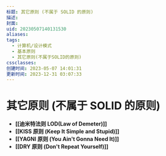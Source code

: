 ```yaml
---
标题: 其它原则 (不属于 SOLID 的原则)
描述: 
封面: 
uid: 20230507140131530
aliases: 
tags:
  - 计算机/设计模式
  - 基本原则
  - 其它原则(不属于SOLID的原则)
cssclasses: 
创建时间: 2023-05-07 14:01:31
更新时间: 2023-12-31 03:07:33
---
```


# 其它原则 (不属于 SOLID 的原则)

- **[[迪米特法则 LOD(Law of Demeter)]]**
- **[[KISS 原则 (Keep It Simple and Stupid)]]**
- **[[YAGNI 原则 (You Ain't Gonna Need It)]]**
- **[[DRY 原则 (Don't Repeat Yourself)]]**
